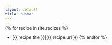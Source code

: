 ```yaml
---
layout: default
title: "Home"
---
```


{% for recipe in site.recipes %}
- [{{ recipe.title }}]({{ recipe.url }})
{% endfor %}
